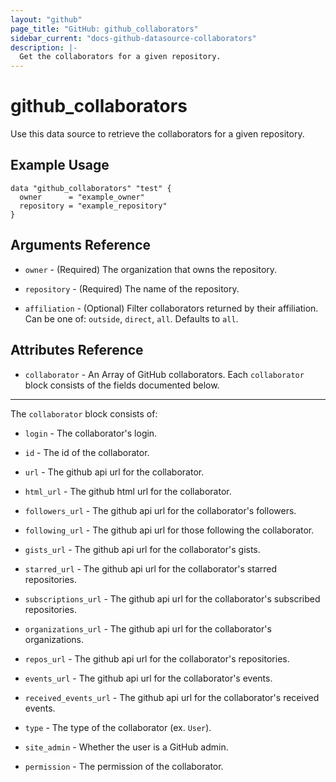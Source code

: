 ```yaml
---
layout: "github"
page_title: "GitHub: github_collaborators"
sidebar_current: "docs-github-datasource-collaborators"
description: |-
  Get the collaborators for a given repository.
---
```


# github_collaborators

Use this data source to retrieve the collaborators for a given repository.

## Example Usage

```hcl
data "github_collaborators" "test" {
  owner      = "example_owner"
  repository = "example_repository"
}
```

## Arguments Reference

 * `owner` - (Required) The organization that owns the repository.
 
 * `repository` - (Required) The name of the repository.
 
 * `affiliation` - (Optional) Filter collaborators returned by their affiliation. Can be one of: `outside`, `direct`, `all`.  Defaults to `all`.
 
## Attributes Reference

 * `collaborator` - An Array of GitHub collaborators.  Each `collaborator` block consists of the fields documented below.
 
___
 
The `collaborator` block consists of:

* `login` - The collaborator's login.

* `id` - The id of the collaborator.

* `url` - The github api url for the collaborator.

* `html_url` - The github html url for the collaborator.

* `followers_url` - The github api url for the collaborator's followers.

* `following_url` - The github api url for those following the collaborator.

* `gists_url` - The github api url for the collaborator's gists.

* `starred_url` - The github api url for the collaborator's starred repositories.

* `subscriptions_url` - The github api url for the collaborator's subscribed repositories.

* `organizations_url` - The github api url for the collaborator's organizations.

* `repos_url` - The github api url for the collaborator's repositories.

* `events_url` - The github api url for the collaborator's events.

* `received_events_url` - The github api url for the collaborator's received events.

* `type` - The type of the collaborator (ex. `User`).

* `site_admin` - Whether the user is a GitHub admin.

* `permission` - The permission of the collaborator.
